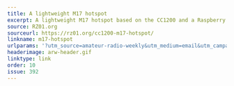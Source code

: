 ```yaml
---
title: A lightweight M17 hotspot
excerpt: A lightweight M17 hotspot based on the CC1200 and a Raspberry Pi.
source: RZ01.org
sourceurl: https://rz01.org/cc1200-m17-hotspot/
linkname: m17-hotspot
urlparams: '?utm_source=amateur-radio-weekly&utm_medium=email&utm_campaign=newsletter'
headerimage: arw-header.gif
linktype: link
order: 10
issue: 392
---
```

